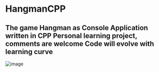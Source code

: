 # HangmanCPP
The game Hangman as Console Application written in CPP
Personal learning project, comments are welcome
Code will evolve with learning curve
---
![image](https://github.com/FreeCalradiaNow/HangmanCPP/assets/111363541/0e90e60f-bb85-4229-a4cd-84ad7208a537)

